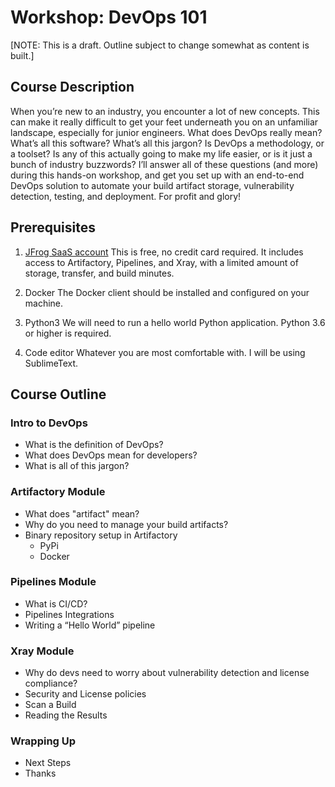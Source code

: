 # Workshop: DevOps 101

[NOTE: This is a draft. Outline subject to change somewhat as content is built.]

## Course Description


When you’re new to an industry, you encounter a lot of new concepts. This can make it really difficult to get your feet underneath you on an unfamiliar landscape, especially for junior engineers. What does DevOps really mean? What’s all this software? What’s all this jargon? Is DevOps a methodology, or a toolset? Is any of this actually going to make my life easier, or is it just a bunch of industry buzzwords? I’ll answer all of these questions (and more) during this hands-on workshop, and get you set up with an end-to-end DevOps solution to automate your build artifact storage, vulnerability detection, testing, and deployment. For profit and glory!


## Prerequisites

1. [JFrog SaaS account](https://jfrog.com/artifactory/start-free/#saas)
    This is free, no credit card required. It includes access to Artifactory, Pipelines, and Xray, with a limited amount of storage, transfer, and build minutes. 

2. Docker
    The Docker client should be installed and configured on your machine.

3. Python3
    We will need to run a hello world Python application. Python 3.6 or higher is required.

4. Code editor
    Whatever you are most comfortable with. I will be using SublimeText. 


## Course Outline


### Intro to DevOps
- What is the definition of DevOps?
- What does DevOps mean for developers?
- What is all of this jargon?


### Artifactory Module
- What does "artifact" mean?
- Why do you need to manage your build artifacts?
- Binary repository setup in Artifactory
    - PyPi
    - Docker


### Pipelines Module
- What is CI/CD?
- Pipelines Integrations
- Writing a “Hello World” pipeline


### Xray Module
- Why do devs need to worry about vulnerability detection and license compliance?
- Security and License policies
- Scan a Build
- Reading the Results


### Wrapping Up
- Next Steps
- Thanks